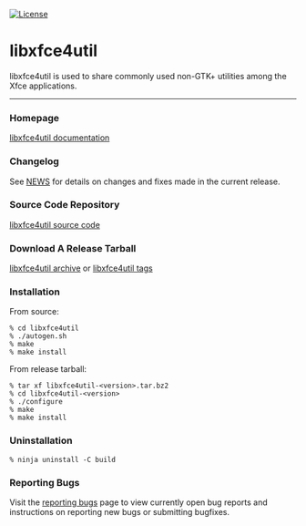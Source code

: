 [![License](https://img.shields.io/badge/License-GPL%20v2-blue.svg)](https://gitlab.xfce.org/xfce/libxfce4util/COPYING)

libxfce4util
====================

libxfce4util is used to share commonly used non-GTK+ utilities among the Xfce applications. 

----

### Homepage

[libxfce4util documentation](https://docs.xfce.org/xfce/libxfce4util/start)

### Changelog

See [NEWS](https://gitlab.xfce.org/xfce/libxfce4util/-/blob/master/NEWS) for details on changes and fixes made in the current release.

### Source Code Repository

[libxfce4util source code](https://gitlab.xfce.org/xfce/libxfce4util)

### Download A Release Tarball

[libxfce4util archive](https://archive.xfce.org/src/xfce/libxfce4util)
    or
[libxfce4util tags](https://gitlab.xfce.org/xfce/libxfce4util/-/tags)
### Installation

From source: 

    % cd libxfce4util 
    % ./autogen.sh
    % make
    % make install

From release tarball:

    % tar xf libxfce4util-<version>.tar.bz2
    % cd libxfce4util-<version>
    % ./configure
    % make
    % make install

### Uninstallation

    % ninja uninstall -C build

### Reporting Bugs

Visit the [reporting bugs](https://docs.xfce.org/xfce/libxfce4util/bugs) page to view currently open bug reports and instructions on reporting new bugs or submitting bugfixes.

